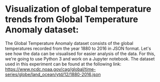 # Visualization of global temperature trends from Global Temperature Anomaly dataset:
The Global Temperature Anomaly dataset consists of the global temperatures recorded from the year 1880 to 2016 in JSON format. 
Let's see how the data can be visualised for easier analysis of the data. 
For this, we're going to use Python 3 and work on a Jupyter notebook.
The dataset used in this experiment can be found at the following link: https://www.ncdc.noaa.gov/cag/global/time-series/globe/land_ocean/ytd/12/1880-2016.json
